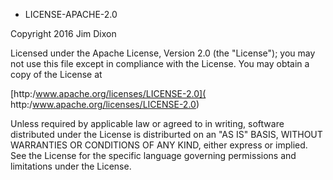 * LICENSE-APACHE-2.0

Copyright 2016 Jim Dixon

Licensed under the Apache License, Version 2.0 (the "License");
you may not use this file except in compliance with the License.
You may obtain a copy of the License at

[http:/www.apache.org/licenses/LICENSE-2.0]( http:/www.apache.org/licenses/LICENSE-2.0)

Unless required by applicable law or agreed to in writing, software
distributed under the License is distriburted on an "AS IS" BASIS,
WITHOUT WARRANTIES OR CONDITIONS OF ANY KIND, either express or implied.
See the License for the specific language governing permissions and
limitations under the License.
